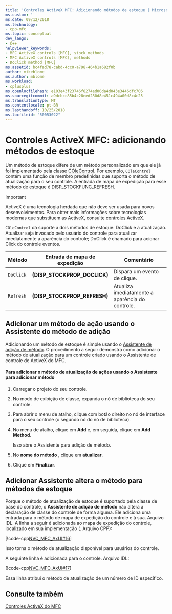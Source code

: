```yaml
---
title: 'Controles ActiveX MFC: Adicionando métodos de estoque | Microsoft Docs'
ms.custom: ''
ms.date: 09/12/2018
ms.technology:
- cpp-mfc
ms.topic: conceptual
dev_langs:
- C++
helpviewer_keywords:
- MFC ActiveX controls [MFC], stock methods
- MFC ActiveX controls [MFC], methods
- DoClick method [MFC]
ms.assetid: bc4fad78-cabd-4cc0-a798-464b1a682f0b
author: mikeblome
ms.author: mblome
ms.workload:
- cplusplus
ms.openlocfilehash: e103e43f23746f8274ad00da4d043e3446dfc706
ms.sourcegitcommit: a9dcbcc85b4c28eed280d8e451c494a00d8c4c25
ms.translationtype: MT
ms.contentlocale: pt-BR
ms.lasthandoff: 10/25/2018
ms.locfileid: "50053022"
---
```

# <a name="mfc-activex-controls-adding-stock-methods"></a>Controles ActiveX MFC: adicionando métodos de estoque

Um método de estoque difere de um método personalizado em que ele já foi implementado pela classe [COleControl](../mfc/reference/colecontrol-class.md). Por exemplo, `COleControl` contém uma função de membro predefinidas que suporta o método de atualização para o seu controle. A entrada de mapa de expedição para esse método de estoque é DISP_STOCKFUNC_REFRESH.

>[!IMPORTANT]
> ActiveX é uma tecnologia herdada que não deve ser usada para novos desenvolvimentos. Para obter mais informações sobre tecnologias modernas que substituem as ActiveX, consulte [controles ActiveX](activex-controls.md).

`COleControl` dá suporte a dois métodos de estoque: DoClick e a atualização. Atualizar seja invocado pelo usuário do controle para atualizar imediatamente a aparência do controle; DoClick é chamado para acionar Click do controle eventos.

|Método|Entrada de mapa de expedição|Comentário|
|------------|------------------------|-------------|
|`DoClick`|**(DISP_STOCKPROP_DOCLICK)**|Dispara um evento de clique.|
|`Refresh`|**(DISP_STOCKPROP_REFRESH)**|Atualiza imediatamente a aparência do controle.|

##  <a name="_core_adding_a_stock_method_using_classwizard"></a> Adicionar um método de ação usando o Assistente do método de adição

Adicionando um método de estoque é simple usando o [Assistente de adição de método](../ide/add-method-wizard.md). O procedimento a seguir demonstra como adicionar o método de atualização para um controle criado usando o Assistente de controle de ActiveX do MFC.

#### <a name="to-add-the-stock-refresh-method-using-the-add-method-wizard"></a>Para adicionar o método de atualização de ações usando o Assistente para adicionar método

1. Carregar o projeto do seu controle.

1. No modo de exibição de classe, expanda o nó de biblioteca do seu controle.

1. Para abrir o menu de atalho, clique com botão direito no nó de interface para o seu controle (o segundo nó do nó de biblioteca).

1. No menu de atalho, clique em **Add** e, em seguida, clique em **Add Method**.

   Isso abre o Assistente para adição de método.

1. No **nome do método** , clique em **atualizar**.

1. Clique em **Finalizar**.

##  <a name="_core_classwizard_changes_for_stock_methods"></a> Adicionar Assistente altera o método para métodos de estoque

Porque o método de atualização de estoque é suportado pela classe de base do controle, o **Assistente de adição de método** não altera a declaração de classe do controle de forma alguma. Ele adiciona uma entrada para o método de mapa de expedição do controle e à sua. Arquivo IDL. A linha a seguir é adicionada ao mapa de expedição do controle, localizado em sua implementação (. Arquivo CPP):

[!code-cpp[NVC_MFC_AxUI#16](../mfc/codesnippet/cpp/mfc-activex-controls-adding-stock-methods_1.cpp)]

Isso torna o método de atualização disponível para usuários do controle.

A seguinte linha é adicionada para o controle. Arquivo IDL:

[!code-cpp[NVC_MFC_AxUI#17](../mfc/codesnippet/cpp/mfc-activex-controls-adding-stock-methods_2.idl)]

Essa linha atribui o método de atualização de um número de ID específico.

## <a name="see-also"></a>Consulte também

[Controles ActiveX do MFC](../mfc/mfc-activex-controls.md)

